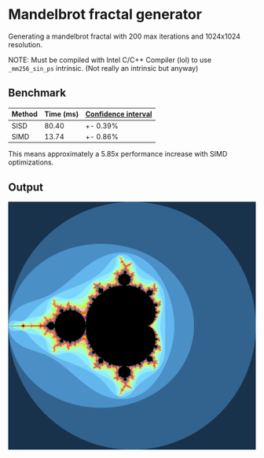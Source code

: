 # Mandelbrot fractal generator

Generating a mandelbrot fractal with 200 max iterations and 1024x1024 resolution.

NOTE: Must be compiled with Intel C/C++ Compiler (lol) to use `_mm256_sin_ps` intrinsic. (Not really an intrinsic but anyway)

## Benchmark

| Method | Time (ms) | [Confidence interval](https://github.com/sheredom/ubench.h?tab=readme-ov-file#design) |
| ------ | --------- | ------------------------------------------------------------------------------------- |
| SISD   | 80.40     | +- 0.39%                                                                              |
| SIMD   | 13.74     | +- 0.86%                                                                              |

This means approximately a 5.85x performance increase with SIMD optimizations.

## Output

![Mandelbrot Fractal](out.png)
